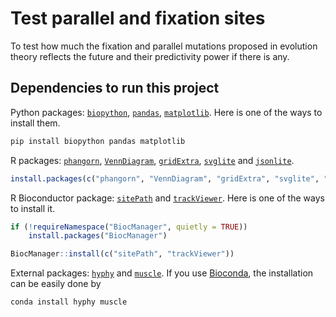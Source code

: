 # Test parallel and fixation sites

To test how much the fixation and parallel mutations proposed in evolution theory reflects the future and their predictivity power if there is any.

## Dependencies to run this project

Python packages: [`biopython`](https://biopython.org/wiki/Download), [`pandas`](https://pandas.pydata.org/pandas-docs/stable/getting_started/install.html), [`matplotlib`](https://matplotlib.org/stable/users/installing.html). Here is one of the ways to install them.

```bash
pip install biopython pandas matplotlib
```

R packages: [`phangorn`](https://cran.r-project.org/package=phangorn), [`VennDiagram`](https://CRAN.R-project.org/package=VennDiagram), [`gridExtra`](https://CRAN.R-project.org/package=gridExtra), [`svglite`](https://CRAN.R-project.org/package=svglite) and [`jsonlite`](https://cran.r-project.org/package=jsonlite).

```r
install.packages(c("phangorn", "VennDiagram", "gridExtra", "svglite", "jsonlite"))
```

R Bioconductor package: [`sitePath`](https://bioconductor.org/packages/sitePath/) and [`trackViewer`](	https://bioconductor.org/packages/trackViewer/). Here is one of the ways to install it.

```r
if (!requireNamespace("BiocManager", quietly = TRUE))
    install.packages("BiocManager")

BiocManager::install(c("sitePath", "trackViewer"))
```

External packages: [`hyphy`](https://github.com/veg/hyphy) and [`muscle`](https://www.drive5.com/muscle/). If you use [Bioconda](https://bioconda.github.io/), the installation can be easily done by
```bash
conda install hyphy muscle
```

